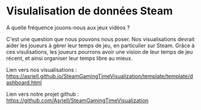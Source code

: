 # Visulalisation de données Steam

A quelle fréquence jouons-nous aux jeux vidéos ?

C'est une question que nous pouvons nous poser. Nos visualisations devrait aider les joueurs à gérer leur temps de jeu, en particulier sur Steam. Grâce à ces visulisations, les joueurs pourrons avoir une vision de leur temps de jeu récent, et ainsi organiser leur temps libre au mieux.

Lien vers nos visualisations : https://asriell.github.io/SteamGamingTimeVisualization/template/template/dashboard.html

Lien vers notre projet github : https://github.com/Asriell/SteamGamingTimeVisualization